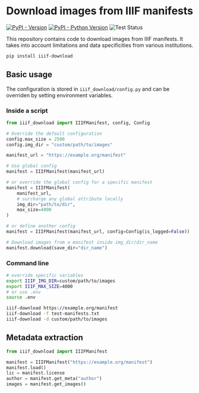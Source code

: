 # Download images from IIIF manifests

[![PyPI - Version](https://img.shields.io/pypi/v/iiif-download.svg)](https://pypi.org/project/iiif-download)
[![PyPI - Python Version](https://img.shields.io/pypi/pyversions/iiif-download.svg)](https://pypi.org/project/iiif-download)
![Test Status](https://img.shields.io/github/actions/workflow/status/Segolene-Albouy/iiif-download/test.yml?branch=main)

This repository contains code to download images from IIIF manifests.
It takes into account limitations and data specificities from various institutions.

```bash
pip install iiif-download
```

## Basic usage

The configuration is stored in `iiif_download/config.py` and can be overriden by setting environment variables.

### Inside a script

```python
from iiif_download import IIIFManifest, config, Config

# Override the default configuration
config.max_size = 2500
config.img_dir = "custom/path/to/images"

manifest_url = "https://example.org/manifest"

# Use global config
manifest = IIIFManifest(manifest_url)

# or override the global config for a specific manifest
manifest = IIIFManifest(
    manifest_url,
    # surcharge any global attribute locally
    img_dir="path/to/dir",
    max_size=4000
)

# or define another config
manifest = IIIFManifest(manifest_url, config=Config(is_logged=False))

# Download images from a manifest inside img_dir/dir_name
manifest.download(save_dir="dir_name")
```

### Command line

```bash
# override specific variables
export IIIF_IMG_DIR=custom/path/to/images
export IIIF_MAX_SIZE=4000
# or use .env
source .env

iiif-download https://example.org/manifest
iiif-download -f test-manifests.txt
iiif-download -d custom/path/to/images
```

## Metadata extraction

```python
from iiif_download import IIIFManifest

manifest = IIIFManifest("https://example.org/manifest")
manifest.load()
lic = manifest.license
author = manifest.get_meta("author")
images = manifest.get_images()
```

